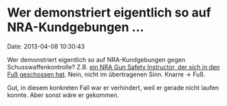 Wer demonstriert eigentlich so auf NRA-Kundgebungen \...
========================================================

Date: 2013-04-08 10:30:43

Wer demonstriert eigentlich so auf NRA-Kundgebungen gegen
Schusswaffenkontrolle? Z.B. [ein NRA Gun Safety Instructor, der sich in
den Fuß geschossen
hat](http://www.newhavenindependent.org/index.php/archives/entry/gun_control/).
Nein, nicht im übertragenen Sinn. Knarre -\> Fuß.

Gut, in diesem konkreten Fall war er verhindert, weil er gerade nicht
laufen konnte. Aber sonst wäre er gekommen.
